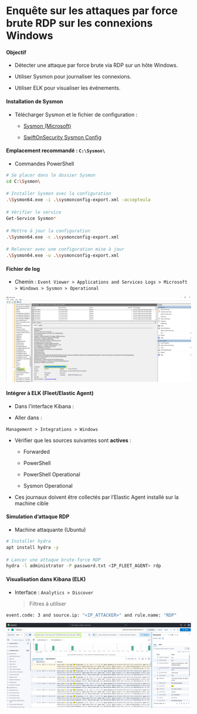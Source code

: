 # Enquête sur les attaques par force brute RDP sur les connexions Windows

#### Objectif

- Détecter une attaque par force brute via RDP sur un hôte Windows.

- Utiliser Sysmon pour journaliser les connexions.

- Utiliser ELK pour visualiser les événements.

#### Installation de Sysmon

- Télécharger Sysmon et le fichier de configuration :

  - [Sysmon (Microsoft)](https://learn.microsoft.com/en-us/sysinternals/downloads/sysmon)

  - [SwiftOnSecurity Sysmon Config](https://github.com/SwiftOnSecurity/sysmon-config)

#### Emplacement recommandé : `C:\Sysmon\`

- Commandes PowerShell

```sh
# Se placer dans le dossier Sysmon
cd C:\Sysmon\

# Installer Sysmon avec la configuration
.\Sysmon64.exe -i .\sysmonconfig-export.xml -accepteula

# Vérifier le service
Get-Service Sysmon*

# Mettre à jour la configuration
.\Sysmon64.exe -c .\sysmonconfig-export.xml

# Relancer avec une configuration mise à jour
.\Sysmon64.exe -u .\sysmonconfig-export.xml
```

#### Fichier de log

- Chemin : `Event Viewer > Applications and Services Logs > Microsoft > Windows > Sysmon > Operational`

![ELK](/Elastic_Stack_Windows/assets/01.png)

#### Intégrer à ELK (Fleet/Elastic Agent)

- Dans l’interface Kibana :

- Aller dans :

`Management > Integrations > Windows` 

- Vérifier que les sources suivantes sont **actives** :

  - Forwarded 

  - PowerShell

  - PowerShell Operational

  - Sysmon Operational

- Ces journaux doivent être collectés par l’Elastic Agent installé sur la machine cible

#### Simulation d’attaque RDP

- Machine attaquante (Ubuntu)

```sh
# Installer hydra
apt install hydra -y

# Lancer une attaque brute-force RDP
hydra -l administrator -P password.txt <IP_FLEET_AGENT> rdp
```

#### Visualisation dans Kibana (ELK)

- Interface : `Analytics > Discover`
  > Filtres à utiliser

```sh
event.code: 3 and source.ip: "<IP_ATTACKER>" and rule.name: "RDP"
```

![ELK](/Elastic_Stack_Windows/assets/02.png)
